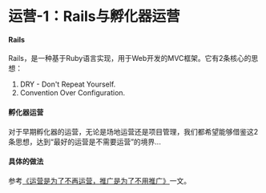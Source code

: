 # 运营-1：Rails与孵化器运营

#### Rails
Rails，是一种基于Ruby语言实现，用于Web开发的MVC框架。它有2条核心的思想：
1. DRY - Don't Repeat Yourself. 
2. Convention Over Configuration. 

#### 孵化器运营
对于早期孵化器的运营，无论是场地运营还是项目管理，我们都希望能够借鉴这2条思想，达到“最好的运营是不需要运营”的境界...

#### 具体的做法
参考[《运营是为了不再运营，推广是为了不用推广》](http://www.jianshu.com/p/3e4cb069c332)一文。

